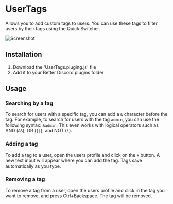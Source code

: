 # UserTags

Allows you to add custom tags to users. You can use these tags to filter users by their tags using the Quick Switcher.

![Screenshot](https://nyx.hep.gg/Jc0GtH5h_)

## Installation
1. Download the 'UserTags.pluging.js' file
2. Add it to your Better Discord plugins folder

## Usage
### Searching by a tag
To search for users with a specific tag, you can add a `&` character before the tag. For example, to search for users with the tag `admin`, you can use the following syntax: `&admin`. This even works with logical operators such as AND (`&&`), OR (`||`), and NOT (`!`).
### Adding a tag
To add a tag to a user, open the users profile and click on the `+` button. A new text input will appear where you can add the tag. Tags save automatically as you type.
### Removing a tag
To remove a tag from a user, open the users profile and click in the tag you want to remove, and press Ctrl+Backspace. The tag will be removed.
